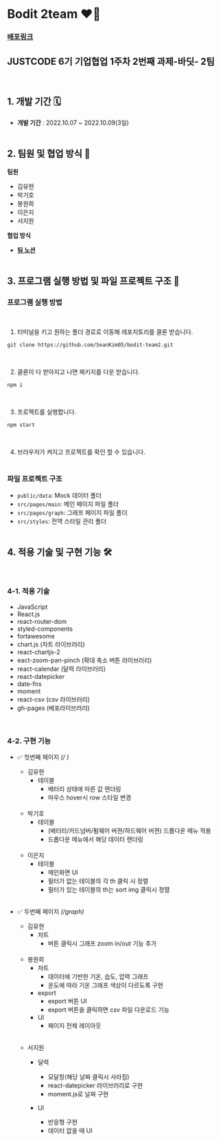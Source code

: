 # Bodit 2team ❤️‍🔥

### **[배포링크](https://SeanKim05.github.io/bodit-team2/)**

## JUSTCODE 6기 기업협업 1주차 2번째 과제-바딧- 2팀

<br />

## 1. 개발 기간 🗓

- **개발 기간** : 2022.10.07 ~ 2022.10.09(3일)
  <br />
  <br />

## 2. 팀원 및 협업 방식 🤹

**팀원**

- 김유현
- 박기호
- 봉원희
- 이은지
- 서지원

**협업 방식**

- **[팀 노션](https://www.notion.so/wecode/aae6c129b9c448c0a0ded1c5fb783437?p=602aa7e403c545d2a05f178d6424a37a&pm=c)**
  <br />
  <br />

## 3. 프로그램 실행 방법 및 파일 프로젝트 구조 🚧

### 프로그램 실행 방법

<br />

1.  터미널을 키고 원하는 폴더 경로로 이동해 레포지토리를 클론 받습니다.

```
git clone https://github.com/SeanKim05/bodit-team2.git
```

<br />

2.  클론이 다 받아지고 나면 패키지를 다운 받습니다.

```
npm i
```

<br />

3.  프로젝트를 실행합니다.

```
npm start
```

<br />

4. 브라우저가 켜지고 프로젝트를 확인 할 수 있습니다.
   <br />
   <br />

### 파일 프로젝트 구조

- `public/data`: Mock 데이터 폴더
- `src/pages/main`: 메인 페이지 파일 폴더
- `src/pages/graph`: 그래프 페이지 파일 폴더
- `src/styles`: 전역 스타일 관리 폴더
   <br />
   <br />

## 4. 적용 기술 및 구현 기능 🛠

<br />

### 4-1. 적용 기술

- JavaScript
- React.js
- react-router-dom
- styled-components
- fortawesome
- chart.js (차트 라이브러리)
- react-chartjs-2
- eact-zoom-pan-pinch (확대 축소 버튼 라이브러리)
- react-calendar (달력 라이브러리)
- react-datepicker
- date-fns
- moment
- react-csv (csv 라이브러리)
- gh-pages (배포라이브러리)

<br />

### 4-2. 구현 기능

- ✅ 첫번째 페이지 _(/ )_

  - 김유현
    - 테이블
      - 배터리 상태에 따른 값 렌더링
      - 마우스 hover시 row 스타일 변경

  <br />

  - 박기호
    - 테이블
      - (배터리/카드넘버/펌웨어 버젼/하드웨어 버젼) 드롭다운 메뉴 적용
      - 드롭다운 메뉴에서 해당 데이터 렌더링

  <br />

  - 이은지
    - 테이블
      - 메인화면 UI
      - 필터가 없는 테이블의 각 th 클릭 시 정렬
      - 필터가 있는 테이블의 th는 sort img 클릭시 정렬

  <br />

- ✅ 두번째 페이지 _(/graph)_

  - 김유현
    - 차트
      - 버튼 클릭시 그래프 zoom in/out 기능 추가

  <br />

  - 봉원희
    - 차트
      - 데이터에 기반한 기온, 습도, 압력 그래프
      - 온도에 따라 기온 그래프 색상이 다르도록 구현
    - export
      - export 버튼 UI
      - export 버튼을 클릭하면 csv 파일 다운로드 기능
    - UI
      - 페이지 전체 레이아웃

  <br />

  - 서지원

    - 달력

      - 모달창(해당 날짜 클릭시 사라짐)
      - react-datepicker 라이브러리로 구현
      - moment.js로 날짜 구현

    - UI
      - 반응형 구현
      - 데이터 없을 때 UI
